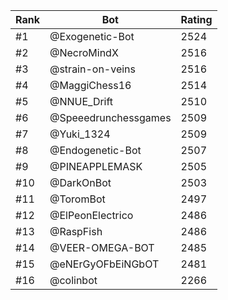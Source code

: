 Rank|Bot|Rating
---|---|---
#1|@Exogenetic-Bot|2524
#2|@NecroMindX|2516
#3|@strain-on-veins|2516
#4|@MaggiChess16|2514
#5|@NNUE_Drift|2510
#6|@Speeedrunchessgames|2509
#7|@Yuki_1324|2509
#8|@Endogenetic-Bot|2507
#9|@PINEAPPLEMASK|2505
#10|@DarkOnBot|2503
#11|@ToromBot|2497
#12|@ElPeonElectrico|2486
#13|@RaspFish|2486
#14|@VEER-OMEGA-BOT|2485
#15|@eNErGyOFbEiNGbOT|2481
#16|@colinbot|2266
